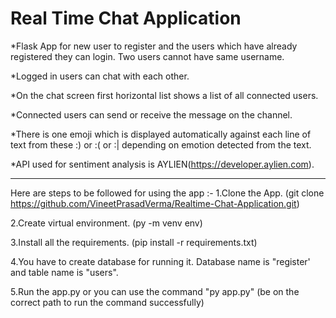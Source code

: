 # Real Time Chat Application
*Flask App for new user to register and the users which have already registered they can login. Two users cannot have same username.

*Logged in users can chat with each other.

*On the chat screen first horizontal list shows a list of all connected users.

*Connected users can send or receive the message on the channel.

*There is one emoji which is displayed automatically against each line of text from these :) or :( or :| depending on
emotion detected from the text.

*API used for sentiment analysis is AYLIEN(https://developer.aylien.com).

----------------
Here are steps to be followed for using the app :-
1.Clone the App. (git clone https://github.com/VineetPrasadVerma/Realtime-Chat-Application.git)

2.Create virtual environment. (py -m venv env)

3.Install all the requirements. (pip install -r requirements.txt)

4.You have to create database for running it. Database name is "register' and table name is "users".

5.Run the app.py or you can use the command "py app.py" (be on the correct path to run the command successfully)

